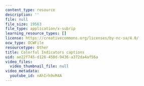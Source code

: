 ```yaml
---
content_type: resource
description: ''
file: null
file_size: 19563
file_type: application/x-subrip
learning_resource_types: []
license: https://creativecommons.org/licenses/by-nc-sa/4.0/
ocw_type: OCWFile
resourcetype: Other
title: Colorful Indicators captions
uid: ae22f745-d126-450d-9436-a372da4af56a
video_files:
  video_thumbnail_file: null
video_metadata:
  youtube_id: nAhIrh9vM4A
---
```

